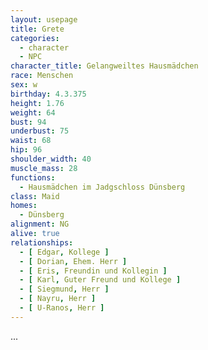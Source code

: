 ```yaml
---
layout: usepage
title: Grete
categories:
  - character
  - NPC
character_title: Gelangweiltes Hausmädchen
race: Menschen
sex: w
birthday: 4.3.375
height: 1.76
weight: 64
bust: 94
underbust: 75
waist: 68
hip: 96
shoulder_width: 40
muscle_mass: 28
functions:
  - Hausmädchen im Jadgschloss Dünsberg
class: Maid
homes:
  - Dünsberg
alignment: NG
alive: true
relationships:
  - [ Edgar, Kollege ]
  - [ Dorian, Ehem. Herr ]
  - [ Eris, Freundin und Kollegin ]
  - [ Karl, Guter Freund und Kollege ]
  - [ Siegmund, Herr ]
  - [ Nayru, Herr ]
  - [ U-Ranos, Herr ]
---
```


...